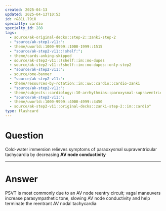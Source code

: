 ```yaml
---
created: 2025-04-13
updated: 2025-04-13T10:53
id: r&81L.l9iU
specialty: cardio
specialty_id: 288
tags:
  - source/ak-original-decks::step-2::zanki-step-2
  - "source/ak-step1-v11:": 
  - theme/uworld::1000-9999::1000-1999::1515
  - "source/ak-step2-v11::!shelf:": 
  - theme/cards-anking-skipped
  - source/ak-step2-v11::!shelf::im::no-dupes
  - source/ak-step2-v11::!shelf::im::no-dupes::only-step2
  - "source/ak-step2-v11:": 
  - source/ome-banner
  - "source/ak-step2-v11:": 
  - theme/resources-by-rotation::im::uw::cardio::cardio-zanki
  - "source/ak-step2-v11:": 
  - theme/subjects::cardiology::10-arrhythmias::paroxysmal-supraventricular-tachycardia
  - "source/ak-step2-v11:": 
  - theme/uworld::1000-9999::4000-4999::4450
  - source/ak-step2-v11::original-decks::zanki-step-2::im::cardio"
type: flashcard
---
```


# Question
Cold-water immersion relieves symptoms of paraoxysmal supraventricular tachycardia by decreasing **AV node conductivity**

---

# Answer
PSVT is most commonly due to an AV node reentry circuit; vagal maneuvers increase parasympathetic tone, slowing AV node conductivity and help terminate the reentrant AV nodal tachycardia